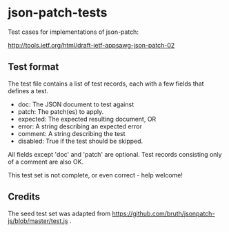 json-patch-tests
================

Test cases for implementations of json-patch:

http://tools.ietf.org/html/draft-ietf-appsawg-json-patch-02

Test format
-----------

The test file contains a list of test records, each with a few
fields that defines a test.

- doc: The JSON document to test against
- patch: The patch(es) to apply.
- expected: The expected resulting document, OR
- error: A string describing an expected error
- comment: A string describing the test
- disabled: True if the test should be skipped.

All fields except 'doc' and 'patch' are optional.  Test records consisting only of a comment are also OK.

This test set is not complete, or even correct - help welcome!

Credits
-------

The seed test set was adapted from https://github.com/bruth/jsonpatch-js/blob/master/test.js .

